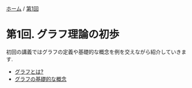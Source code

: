 [ホーム](../readme.md) / [第1回](第1回.md)
# 第1回. グラフ理論の初歩
初回の講義ではグラフの定義や基礎的な概念を例を交えながら紹介していきます.


- [グラフとは?](./グラフとは.md)
- [グラフの基礎的な概念](./グラフの基礎的な概念.md)
